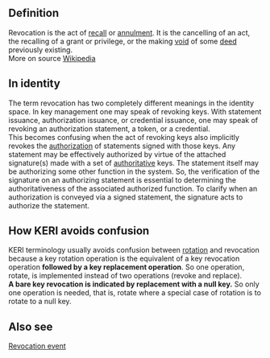 ## Definition
Revocation is the act of [recall](https://en.wiktionary.org/wiki/recall) or [annulment](https://en.wikipedia.org/wiki/Annulment). It is the cancelling of an act, the recalling of a grant or privilege, or the making [void](https://en.wikipedia.org/wiki/Void_(law)) of some [deed](https://en.wikipedia.org/wiki/Deed) previously existing.  
More on source [Wikipedia](https://en.wikipedia.org/wiki/Revocation)

## In identity
The term revocation has two completely different meanings in the identity space. In key management one may speak of revoking keys. With statement issuance, authorization issuance, or credential issuance, one may speak of revoking an authorization statement, a token, or a credential.  
This becomes confusing when the act of revoking keys also implicitly revokes the [authorization](authorization) of statements signed with those keys. Any statement may be effectively authorized by virtue of the attached signature(s) made with a set of [authoritative](authoritative) keys. The statement itself may be authorizing some other function in the system. So, the verification of the signature on an authorizing statement is essential to determining the authoritativeness of the associated authorized function. To clarify when an authorization is conveyed via a signed statement, the signature acts to authorize the statement.

## How KERI avoids confusion
KERI terminology usually avoids confusion between [rotation](rotation) and revocation because a key rotation operation is the equivalent of a key revocation operation **followed by a key replacement operation**. So one operation, rotate, is implemented instead of two operations (revoke and replace).  
**A bare key revocation is indicated by replacement with a null key.** So only one operation is needed, that is, rotate where a special case of rotation is to rotate to a null key.

## Also see
[Revocation event](revocation-event)
